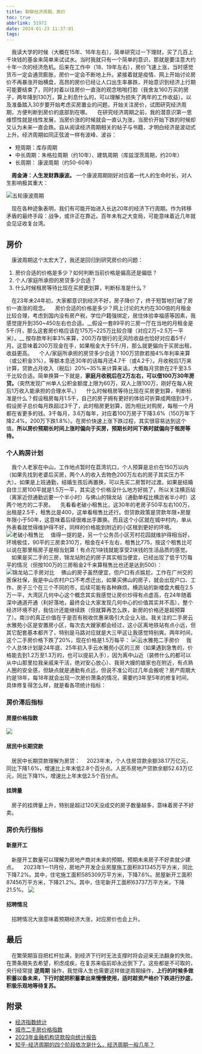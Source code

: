 ```yaml
---
title: 聊聊经济周期、房价
toc: true
abbrlink: 51972
date: 2024-01-23 11:37:01
tags:
---
```



&emsp;我读大学的时候（大概在15年、16年左右），简单研究过一下理财，买了几百上千块钱的基金来简单来试试水。当时我就只有一个简单的意识，那就是要注意大约十年一次的经济危机。后来在工作中（18、19年左右），房价飞速上涨，当时感觉货币一定会通货膨胀，房价一定会不断地上升。紧接着就是疫情、网上开始讨论房价不再暴涨开始横盘，高昂的房价已经让人口出生率暴跌，开始意识到经济上行期可能要结束了，同时对着以往房价一直涨的观念啪啪打脸（我舍友160万买的房子，两年降到130万，算上利息什么的，可以理解为损失了两年的工作收益）。以及准备踏入30岁要开始考虑买房置业的问题，开始关注房价，试图研究经济周期，方便判断到房价的底部到在哪。
&emsp;在研究经济周期之前，我的潜意识第一思维惯性就是线性发展，当房价涨的时候就会一直认为涨，当房价开始下跌的时候却又认为未来一直会跌。自从阅读经济周期相关的帖子与书籍，才明白经济是波动式上升。经济周期如同正弦波一样有波峰、波谷：
- 短周期：库存周期
- 中长周期：朱格拉周期（约10年）、建筑周期（库兹涅茨周期，约20年）
- 长周期： 康波周期（约50-60年）

&emsp;__周金涛：人生发财靠康波。__ 一个康波周期刚好对应着一代人的生命时长，对人生影响极其重大：

![五轮康波周期](/blog_images/经济/五轮康波周期.webp)

&emsp;现在各种迹象表明，我们有可能开始进入长达20年的经济下行周期。作为转移矛盾的最终手段：战争，或许正在靠近。百年未有之大变局，可能意味着近几年就会见证收复台湾。


## 房价
&emsp;康波周期这个太宏大了，我还是回归到研究房价的问题：

1. 房价合适的价格是多少？如何判断当前价格是偏高还是偏低？
2. 个人/家庭所承担的房贷多少合适？
3. 什么时候租房等待比现在买房更划算，判断标准是什么？

&emsp;在23年未24年初，大家都意识到经济不好，房子降价了，终于短暂地打破了房价一直涨的观念。
&emsp;房价合适的价格是多少？网上讨论的大约在300倍的月租金比较合理，考虑到国内没有房产税，学位户籍强绑定，居住体验幸福感等因素，我感觉提升到350~450左右也合适。__假设一套89平的三房一厅在当地的月租金是5千/月，那么这套房价格应该在175万~225万比较合理（对应2万~2.5万一平米）。__ 按存款年利率3%来算，200万存银行的无风险收益也恰好对应着5千/月。这意味着200万现金在手，如果租金大于5千/月，那么就更偏向于买房出租，收益更高。
&emsp;个人/家庭所承担的房贷多少合适？100万贷款若按4%年利率来算（或公积金3%），等额本息还30年的话每月还4.7千（或4.2千）。月收税后1万来计算，贷款占月收入（税后）20%~35%来计算来话，大概每月贷款在2千至3.5千比较合适。简单换算一下就是，__家庭月收税后在2万左右，可以借100万30年房贷。__（突然发现广州单人公积金额度上限为60万，双人上限100万，刚好在每人税后1万收入能承担的合理水平。）
&emsp;什么时候租房等待比现在买房更划算，判断标准是什么？假设租房每月1.5千，自己的房子拥有更好的体验可折算成两倍到3千，假设房子总价每月跌超过3千了，此时租房更划算，因为相比对购房，每租一个月都在省更多的钱。3千每月，3.6万每年，对应着100万房子下降3.6%（150万年下降2.4%，200万下跌1.8%）。在房价快速上涨下跌过程，其实很容易达到这个值。__所以房价预期长时间上涨时偏向于买房，预期长时间下跌时就偏向于租房等待。__

### 个人购房计划
&emsp;我个人老家在中山，工作地点暂时在荔湾坑口，个人预算是总价在150万以内（如果先找到老婆后买房，两个人的收入去物色200万左右的房子其实压力不大）。如果是上班通勤，结婚生孩后再置换，可以先买二房暂时过渡。如果是结婚自住三房100平就是1.5万一平，其实这个价格没什么地方好挑了，所以关注横沥站（离家近但通勤远要一个半小时）与佛山的锦龙站（通勤单程比横沥省半小时）这两个地方的二手房。
&emsp;先看看老破小租售比，这30年的老房子50平左右100万，出租是2.5千，租售比是400，这单看租售比还行。但贷款政策是贷款年限+房屋年限小于50年，这意味着后续很难出手置换。而且这个小区就在城中村内，单从外表看就觉得维护得不好，同样的价格能到附近的小区租到更好的环境。
![老破小租售比](/blog_images/经济/老破小租售比.webp)
&emsp;值得一提的是，另一个公务员小区芳村花园就维护得相当好，环境极佳，90平的三房卖310万，租金在4千左右，租售比775，按这个租售比可以说在那里租房子是相当划算！有点花1块钱就能享受2块钱的生活品质的感觉。
&emsp;如果是买二手的三房，锦龙站附近的房子其实相当便宜，已经出现了低于1万每平的情况（但按100万的三房租金2千来算租售比也还是达到500）：
![锦龙站二手房对比](/blog_images/经济/锦龙站二手房对比.webp)
&emsp;佛山的房子虽然便宜，但户口有点尴尬，工作在广州交的医保社保，我是中山农村户口不考虑迁出，如果买佛山的房子，就会出现户口、工作、房子三个在三个不同的市，后续可能有各种麻烦。横沥站的新楼盘大概在2.5万一平，大湾区几何中心这个概念其实我感觉让房价炒得有点虚高，在24年随着深中通道开通（利好落地，最终会让大家发现几何中心的价值其实并不高），整个经济环境不好，我估计还能继续跌（但就算再怎么跌，新房的价格还是超预算了）。南沙的真正价值在于是否有税收优惠来吸引大企业入驻。我关注的二手房云水雅苑小区是安置房小区，每次去大嫂家都会经过，这小区离地铁站有点小远，但其它配套基本都齐了，特别是马路对应就是大三甲这让我感觉特别爽。两年时间，这个二手房价格下跌了20%，现在价格是1.5万每平：
![云水雅苑二手房价](/blog_images/经济/云水雅苑二手房价.webp)
&emsp;我个人总体计划是24年底、25年初入手云水雅苑小区的三房（如果遇到急售的，价格能去到1.2万至1.3万的，也可以提前入手），因为离中山近（装修什么的都可以从中山那里拉我亲戚来干活，绝对安心放心）、我哥大嫂的娘家也在附近，有点熟人圈的安全感，但缺点就是通勤有点远，但说不准公司过几年会搬呢？房产周期大约是18年，每18年就会出现一次房价萧条的情况，需要约3年至5年的修复时间，具体修复得怎么样，就是看各项统计指标：

### 房价滞后指标

#### 房屋价格指数
<img id="ImageChart" class="img-fluid" srcset="https://d3fy651gv2fhd3.cloudfront.net/charts/china-house-price-index-mom.png?s=chnhpim&amp;v=202401201021V20230410&amp;lang=all&amp;w=850&amp;h=400&amp;d1=20190213 1x, https://d3fy651gv2fhd3.cloudfront.net/charts/china-house-price-index-mom@2x.png?s=chnhpim&amp;v=202401201021V20230410&amp;lang=all&amp;w=850&amp;h=400&amp;d1=20190213 2x, https://d3fy651gv2fhd3.cloudfront.net/charts/china-house-price-index-mom@3x.png?s=chnhpim&amp;v=202401201021V20230410&amp;lang=all&amp;w=850&amp;h=400&amp;d1=20190213 3x" src="https://d3fy651gv2fhd3.cloudfront.net/charts/china-house-price-index-mom.png?s=chnhpim&amp;v=202401201021V20230410&amp;lang=all&amp;w=850&amp;h=400&amp;d1=20190213" alt="China House Price Index MoM" style="color:White;">

#### 居民中长期贷款
&emsp;居民中长期贷款理解为房贷：
&emsp;2023年末，个人住房贷款余额38.17万亿元，同比下降1.6%，增速比上年末低2.8个百分点。人民币房地产贷款余额52.63万亿元，同比下降1%，增速比上年末低2.5个百分点。

#### 挂牌量
&emsp;房子的挂牌量上升，特别是超过120天没成交的房子数量越多，意味着房子不好卖。

### 房价先行指标

#### 新屋开工
&emsp;新屋开工数量可以理解为房地产商对未来的预期，预期未来房子不好卖就少建点。
&emsp;2023年1—11月份，房地产开发企业房屋施工面积831345万平方米，同比下降7.2%。其中，住宅施工面积585309万平方米，下降7.6%。房屋新开工面积87456万平方米，下降21.2%。其中，住宅新开工面积63737万平方米，下降21.5%。
<img id="ImageChart" class="img-fluid" srcset="https://d3fy651gv2fhd3.cloudfront.net/charts/china-housing-starts.png?s=chnhousingstarts&amp;v=202401190224V20230410&amp;lang=all&amp;w=850&amp;h=400&amp;d1=20140214 1x, https://d3fy651gv2fhd3.cloudfront.net/charts/china-housing-starts@2x.png?s=chnhousingstarts&amp;v=202401190224V20230410&amp;lang=all&amp;w=850&amp;h=400&amp;d1=20140214 2x, https://d3fy651gv2fhd3.cloudfront.net/charts/china-housing-starts@3x.png?s=chnhousingstarts&amp;v=202401190224V20230410&amp;lang=all&amp;w=850&amp;h=400&amp;d1=20140214 3x" src="https://d3fy651gv2fhd3.cloudfront.net/charts/china-housing-starts.png?s=chnhousingstarts&amp;v=202401190224V20230410&amp;lang=all&amp;w=850&amp;h=400&amp;d1=20140214" alt="China Housing Starts" style="color:White;">

#### 招聘情况
&emsp;招聘情况大涨意味着预期经济大涨，对应房价也会上升。


## 最后
&emsp;在繁荣期盲目把杠杆拉满，到经济下行时无法支撑时将会迎来无法翻身的失败。在萧条期失去希望，积虑成疾，在复苏来临前却永远倒下了。这些都是不可取的，央行经常提 __逆周期__ 操作，我觉得人生也需要这样做逆周期操作，__上行的时候多做积蓄以备未来，下行时就把积蓄拿出来慢慢使用，适时趁资产格价下跌进行抄底，积极乐观地等待复苏。__ 


## 附录
- [经济指数统计](https://zh.tradingeconomics.com/)
- [城市二手房价格指数](http://www.cchindex.com/livehouse/livehouseCity)
- [2023年金融机构贷款投向统计报告](http://camlmac.pbc.gov.cn/goutongjiaoliu/113456/113469/5221508/index.html)
- [知乎-经济周期的四个阶段依次是什么，经济周期一般几年？](https://www.zhihu.com/question/489248339)


